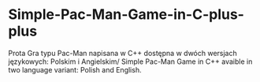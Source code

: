 # Simple-Pac-Man-Game-in-C-plus-plus
Prota Gra typu Pac-Man napisana w C++ dostępna w dwóch wersjach językowych: Polskim i Angielskim/ Simple Pac-Man Game in C++ avaible in two language variant: Polish and English.
